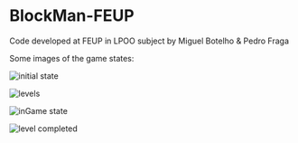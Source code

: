 # BlockMan-FEUP
Code developed at FEUP in LPOO subject
by Miguel Botelho & Pedro Fraga

Some images of the game states:


![initial state](https://raw.githubusercontent.com/pedrofraga05/BlockMan-FEUP/master/readme/menu_inicial.png)


![levels](https://raw.githubusercontent.com/pedrofraga05/BlockMan-FEUP/master/readme/niveis.png)


![inGame state](https://raw.githubusercontent.com/pedrofraga05/BlockMan-FEUP/master/readme/Jogo.png)


![level completed](https://raw.githubusercontent.com/pedrofraga05/BlockMan-FEUP/master/readme/nivel_completo.png)
